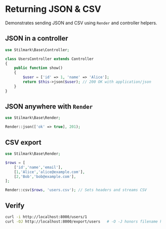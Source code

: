# Returning JSON & CSV

Demonstrates sending JSON and CSV using `Render` and controller helpers.

## JSON in a controller
```php
use Stilmark\Base\Controller;

class UsersController extends Controller
{
    public function show()
    {
        $user = ['id' => 1, 'name' => 'Alice'];
        return $this->json($user); // 200 OK with application/json
    }
}
```

## JSON anywhere with `Render`
```php
use Stilmark\Base\Render;

Render::json(['ok' => true], 201);
```

## CSV export
```php
use Stilmark\Base\Render;

$rows = [
    ['id','name','email'],
    [1,'Alice','alice@example.com'],
    [2,'Bob','bob@example.com'],
];

Render::csv($rows, 'users.csv'); // Sets headers and streams CSV
```

## Verify
```bash
curl -i http://localhost:8000/users/1
curl -OJ http://localhost:8000/export/users   # -O -J honors filename header
```
